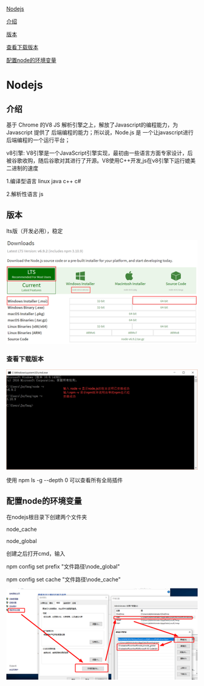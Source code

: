[Nodejs](https://github.com/cjs111208/note-node#nodejs)

 [介绍](https://github.com/cjs111208/note-node#%E4%BB%8B%E7%BB%8D)

 [版本](https://github.com/cjs111208/note-node#%E7%89%88%E6%9C%AC)

  [查看下载版本](https://github.com/cjs111208/note-node#%E6%9F%A5%E7%9C%8B%E4%B8%8B%E8%BD%BD%E7%89%88%E6%9C%AC)

 [配置node的环境变量](https://github.com/cjs111208/note-node#%E9%85%8D%E7%BD%AEnode%E7%9A%84%E7%8E%AF%E5%A2%83%E5%8F%98%E9%87%8F)



# Nodejs

## **介绍**

基于 Chrome 的V8 JS 解析引擎之上，解放了Javascript的编程能力，为 Javascript 提供了 后端编程的能力；所以说，Node.js 是 一个让javascript进行后端编程的一个运行平台；

v8引擎: V8引擎是一个JavaScript引擎实现，最初由一些语言方面专家设计，后被谷歌收购，随后谷歌对其进行了开源。V8使用C++开发,js在v8引擎下运行媲美二进制的速度 

1.编译型语言 linux java c++ c#

2.解析性语言 js 

## **版本**

lts版（开发必用），稳定

![下载node](https://github.com/cjs111208/note-node/blob/master/image/2267589-bb1555667d5355af.png)

### 查看下载版本

![1576567873118](https://github.com/cjs111208/note-node/blob/master/image/2267589-2c9ced41baca7c1e.png)

使用  npm ls -g --depth 0  可以查看所有全局插件

## **配置node的环境变量**

在nodejs根目录下创建两个文件夹

node_cache

node_global

创建之后打开cmd，输入

npm config set prefix "文件路径\node_global"

npm config set cache "文件路径\node_cache"

![配置](https://github.com/cjs111208/note-node/blob/master/image/1576568350717.png)

